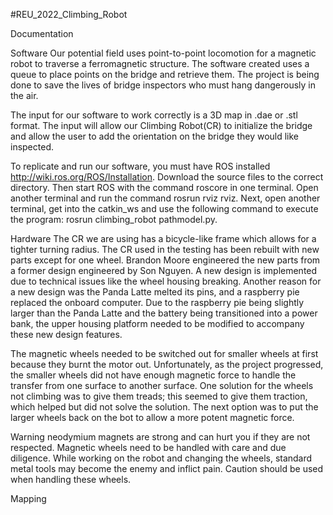 #REU_2022_Climbing_Robot

Documentation

Software
Our potential field uses point-to-point locomotion for a magnetic robot to traverse a ferromagnetic structure. The software created uses a queue to place points on the bridge and retrieve them. The project is being done to save the lives of bridge inspectors who must hang dangerously in the air.

The input for our software to work correctly is a 3D map in .dae or .stl format. The input will allow our Climbing Robot(CR) to initialize the bridge and allow the user to add the orientation on the bridge they would like inspected. 

To replicate and run our software, you must have ROS installed http://wiki.ros.org/ROS/Installation. Download the source files to the correct directory. Then start ROS with the command roscore in one terminal. Open another terminal and run the command rosrun rviz rviz. Next, open another terminal, get into the catkin_ws and use the following command to execute the program: rosrun climbing_robot pathmodel.py.



Hardware
The CR we are using has a bicycle-like frame which allows for a tighter turning radius. The CR used in the testing has been rebuilt with new parts except for one wheel. Brandon Moore engineered the new parts from a former design engineered by Son Nguyen. A new design is implemented due to technical issues like the wheel housing breaking. Another reason for a new design was the Panda Latte melted its pins, and a raspberry pie replaced the onboard computer. Due to the raspberry pie being slightly larger than the Panda Latte and the battery being transitioned into a power bank, the upper housing platform needed to be modified to accompany these new design features.  

The magnetic wheels needed to be switched out for smaller wheels at first because they burnt the motor out. Unfortunately, as the project progressed, the smaller wheels did not have enough magnetic force to handle the transfer from one surface to another surface. One solution for the wheels not climbing was to give them treads; this seemed to give them traction, which helped but did not solve the solution. The next option was to put the larger wheels back on the bot to allow a more potent magnetic force.

Warning neodymium magnets are strong and can hurt you if they are not respected. Magnetic wheels need to be handled with care and due diligence. While working on the robot and changing the wheels, standard metal tools may become the enemy and inflict pain. Caution should be used when handling these wheels. 


Mapping

